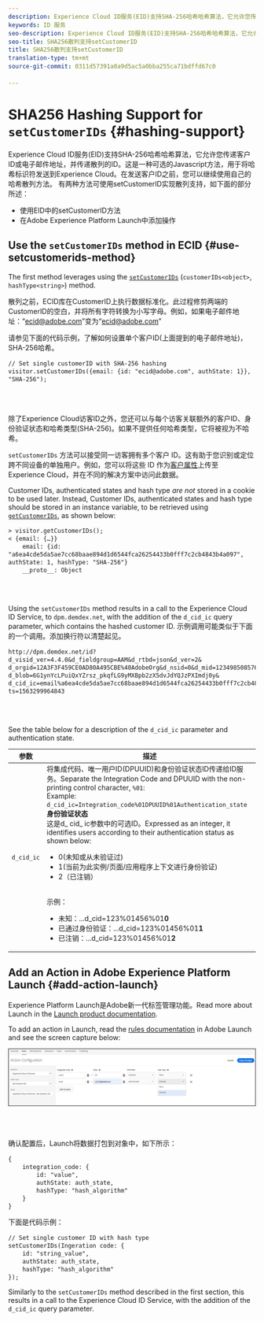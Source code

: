 ```yaml
---
description: Experience Cloud ID服务(EID)支持SHA-256哈希哈希算法，它允许您传递客户ID或电子邮件地址，并传递散列的ID。这是一种可选的Javascript方法，用于将哈希标识符发送到Experience Cloud。在发送客户ID之前，您可以继续使用自己的哈希散列方法。
keywords: ID 服务
seo-description: Experience Cloud ID服务(EID)支持SHA-256哈希哈希算法，它允许您传递客户ID或电子邮件地址，并传递散列的ID。这是一种可选的Javascript方法，用于将哈希标识符发送到Experience Cloud。在发送客户ID之前，您可以继续使用自己的哈希散列方法。
seo-title: SHA256散列支持setCustomerID
title: SHA256散列支持setCustomerID
translation-type: tm+mt
source-git-commit: 0311d57391a0a9d5ac5a0bba255ca71bdffd67c0

---
```



# SHA256 Hashing Support for `setCustomerIDs` {#hashing-support}

Experience Cloud ID服务(EID)支持SHA-256哈希哈希算法，它允许您传递客户ID或电子邮件地址，并传递散列的ID。这是一种可选的Javascript方法，用于将哈希标识符发送到Experience Cloud。在发送客户ID之前，您可以继续使用自己的哈希散列方法。
有两种方法可使用setCustomerID实现散列支持，如下面的部分所述：

* 使用EID中的setCustomerID方法
* 在Adobe Experience Platform Launch中添加操作

## Use the `setCustomerIDs` method in ECID {#use-setcustomerids-method}

The first method leverages using the [`setCustomerIDs`](/help/library/get-set/setcustomerids.md) (`customerIDs<object>`, `hashType<string>`) method.

散列之前，ECID库在CustomerID上执行数据标准化。此过程修剪两端的CustomerID的空白，并将所有字符转换为小写字母。例如，如果电子邮件地址：“ecid@adobe.com”变为“ecid@adobe.com”

请参见下面的代码示例，了解如何设置单个客户ID(上面提到的电子邮件地址)，SHA-256哈希。

```
// Set single customerID with SHA-256 hashing
visitor.setCustomerIDs({email: {id: "ecid@adobe.com", authState: 1}}, "SHA-256");
```

<br> 

除了Experience Cloud访客ID之外，您还可以与每个访客关联额外的客户ID、身份验证状态和哈希类型(SHA-256)。如果不提供任何哈希类型，它将被视为不哈希。

`setCustomerIDs` 方法可以接受同一访客拥有多个客户 ID。这有助于您识别或定位跨不同设备的单独用户。例如，您可以将这些 ID 作为[客户属性](https://docs.adobe.com/content/help/en/core-services/interface/customer-attributes/attributes.html)上传至 Experience Cloud，并在不同的解决方案中访问此数据。

Customer IDs, authenticated states and hash type *are not* stored in a cookie to be used later. Instead, Customer IDs, authenticated states and hash type should be stored in an instance variable, to be retrieved using [`getCustomerIDs`](/help/library/get-set/getcustomerids.md), as shown below:

```
> visitor.getCustomerIDs();
< {email: {…}}
    email: {id: "a6ea4cde5da5ae7cc68baae894d1d6544fca26254433b0fff7c2cb4843b4a097", authState: 1, hashType: "SHA-256"}
    __proto__: Object
```

<br> 

Using the `setCustomerIDs` method results in a call to the Experience Cloud ID Service, to `dpm.demdex.net`, with the addition of the `d_cid_ic` query parameter, which contains the hashed customer ID. 示例调用可能类似于下面的一个调用。添加换行符以清楚起见。

```
http://dpm.demdex.net/id?d_visid_ver=4.4.0&d_fieldgroup=AAM&d_rtbd=json&d_ver=2&
d_orgid=12A3F3F459CE0AD80A495CBE%40AdobeOrg&d_nsid=0&d_mid=12349850857640731290890207735189050123&
d_blob=6G1ynYcLPuiQxYZrsz_pkqfLG9yMXBpb2zX5dvJdYQJzPXImdj0y&
d_cid_ic=email%a6ea4cde5da5ae7cc68baae894d1d6544fca26254433b0fff7c2cb4843b4a097%011&
ts=1563299964843
```

<br> 

See the table below for a description of the `d_cid_ic` parameter and authentication state.

| 参数 | 描述 |
|------------|----------|
| `d_cid_ic` | 将集成代码、唯一用户ID(DPUUID)和身份验证状态ID传递给ID服务。Separate the Integration Code and DPUUID with the non-printing control character, <code>%01</code>: <br> Example: <code>d_cid_ic=Integration_code%01DPUUID%01Authentication_state</code> <br> <b>身份验证状态</b> <br> 这是d_ cid_ ic参数中的可选ID。Expressed as an integer, it identifies users according to their authentication status as shown below: <br> <ul><li>0(未知或从未验证过)</li><li>1(当前为此实例/页面/应用程序上下文进行身份验证)</li><li>2（已注销）</li></ul> <br>示例：<br> <ul><li>未知：...d_cid=123%01456%01<b>0</b></li><li>已通过身份验证：...d_cid=123%01456%01<b>1</b></li><li>已注销：...d_cid=123%01456%01<b>2</b></li></ul> |

## Add an Action in Adobe Experience Platform Launch {#add-action-launch}

Experience Platform Launch是Adobe新一代标签管理功能。Read more about Launch in the [Launch product documentation](https://docs.adobe.com/content/help/en/launch/using/overview.html).

To add an action in Launch, read the [rules documentation](https://docs.adobe.com/help/en/launch/using/reference/manage-resources/rules.html) in Adobe Launch and see the screen capture below:

![](/help/reference/assets/hashing-support.png)

<br> 

确认配置后，Launch将数据打包到对象中，如下所示：

```
{
    integration_code: {
        id: "value",
        authState: auth_state,
        hashType: "hash_algorithm"
    }
}
```

下面是代码示例：

```
// Set single customer ID with hash type
setCustomerIDs(Ingeration code: {
    id: "string_value",
    authState: auth_state,
    hashType: "hash_algorithm"
});
```

Similarly to the `setCustomerIDs` method described in the first section, this results in a call to the Experience Cloud ID Service, with the addition of the `d_cid_ic` query parameter.